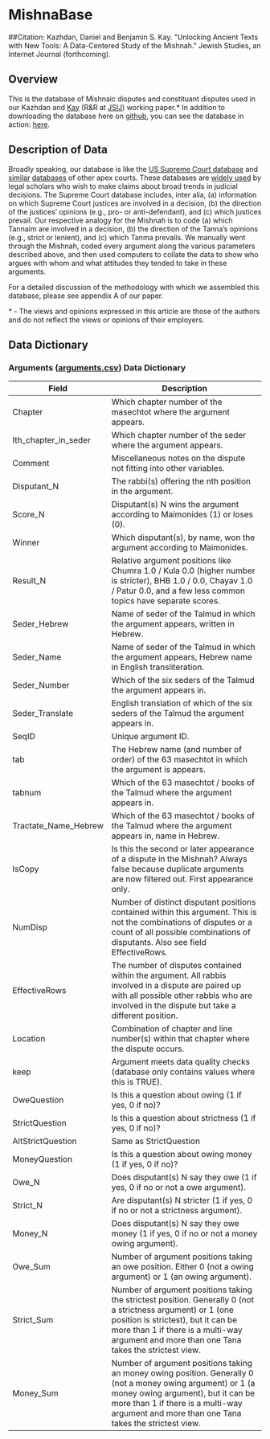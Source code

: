 # MishnaBase

##Citation: 
Kazhdan, Daniel and Benjamin S. Kay. "Unlocking Ancient Texts with New Tools: A Data-Centered Study of the Mishnah." Jewish Studies, an Internet Journal (forthcoming).

## Overview
This is the database of Mishnaic disputes and constituant disputes used in our Kazhdan and <a href="https://sites.google.com/site/benjaminkay/home">Kay</a>  (R&R at <a href="https://jewish-faculty.biu.ac.il/en/JSIJ"> JSIJ</a>) working paper.\* In addition to downloading the database here on <a href="https://github.com/BenjaminKay/MishnaBase/">github</a>, you can see the database in action: <a href="https://mishnabase.glitch.me/">here</a>. 

## Description of Data
Broadly speaking, our database is like the <a href="http://scdb.wustl.edu/">US Supreme Court database</a> and <a href="https://www.ruf.rice.edu/~pbrace/statecourt/">similar</a> <a href="http://artsandsciences.sc.edu/poli/juri/highcts.htm">databases</a>  of other apex courts. These databases are <a href="https://libguides.princeton.edu/c.php?g=916665&p=6607543">widely used</a> by legal scholars who wish to make claims about broad trends in judicial decisions. The Supreme Court database includes, inter alia, (a) information on which Supreme Court justices are involved in a decision, (b) the direction of the justices’ opinions (e.g., pro- or anti-defendant), and (c) which justices prevail. Our respective analogy for the Mishnah is to code (a) which Tannaim are involved in a decision, (b) the direction of the Tanna’s opinions (e.g., strict or lenient), and (c) which Tanma prevails.  We manually went through the Mishnah, coded every argument along the various parameters described above, and then used computers to collate the data to show who argues with whom and what attitudes they tended to take in these arguments. 

For a detailed discussion of the methodology with which we assembled this database, please see appendix A of our paper. 

\* - The views and opinions expressed in this article are those of the authors and do not reflect the views or opinions of their employers. 


## Data Dictionary
### Arguments (<a href="https://github.com/BenjaminKay/MishnaBase/blob/main/arguments.csv">arguments.csv</a>) Data Dictionary


| Field                | Description                                                                                                                                                                                                                                             |
|----------------------|---------------------------------------------------------------------------------------------------------------------------------------------------------------------------------------------------------------------------------------------------------|
| Chapter              | Which chapter number of the masechtot where the argument   appears.                                                                                                                                                                                     |
| Ith_chapter_in_seder | Which chapter number of the seder where the argument appears.                                                                                                                                                                                           |
| Comment              | Miscellaneous notes on the dispute not fitting into other   variables.                                                                                                                                                                                  |
| Disputant_N          | The rabbi(s) offering the nth position in the argument.                                                                                                                                                                                                 |
| Score_N              | Disputant(s) N wins the argument according to Maimonides (1)   or loses (0).                                                                                                                                                                            |
| Winner               | Which disputant(s), by name, won the argument according to   Maimonides.                                                                                                                                                                                |
| Result_N             | Relative argument positions like Chumra 1.0 / Kula 0.0 (higher   number is stricter), BHB 1.0 / 0.0, Chayav 1.0 / Patur 0.0, and a few less   common topics have separate scores.                                                                       |
| Seder_Hebrew         | Name of seder of the Talmud in which the argument appears,   written in Hebrew.                                                                                                                                                                         |
| Seder_Name           | Name of seder of the Talmud in which the argument appears,   Hebrew name in English transliteration.                                                                                                                                                    |
| Seder_Number         | Which of the six seders of the Talmud the argument appears in.                                                                                                                                                                                          |
| Seder_Translate      | English translation of which of the six seders of the Talmud   the argument appears in.                                                                                                                                                                 |
| SeqID                | Unique argument ID.                                                                                                                                                                                                                                     |
| tab                  | The Hebrew name (and number of order) of the 63 masechtot in   which the argument is appears.                                                                                                                                                           |
| tabnum               | Which of the 63 masechtot / books of the Talmud where the   argument appears in.                                                                                                                                                                        |
| Tractate_Name_Hebrew | Which of the 63 masechtot / books of the Talmud where the   argument appears in, name in Hebrew.                                                                                                                                                        |
| IsCopy               | Is this the second or later appearance of a dispute in the   Mishnah? Always false because duplicate arguments are now filtered out. First   appearance only.                                                                                           |
| NumDisp              | Number of distinct disputant positions contained within this   argument. This is not the combinations of disputes or a count of all possible   combinations of disputants. Also see field EffectiveRows.                                                |
| EffectiveRows        | The number of disputes contained within the argument. All   rabbis involved in a dispute are paired up with all possible other rabbis who   are involved in the dispute but take a different position.                                                  |
| Location             | Combination of chapter and line number(s) within that chapter   where the dispute occurs.                                                                                                                                                               |
| keep                 | Argument meets data quality checks (database only contains   values where this is TRUE).                                                                                                                                                                |
| OweQuestion          | Is this a question about owing (1 if yes, 0 if no)?                                                                                                                                                                                                     |
| StrictQuestion       | Is this a question about strictness (1 if yes, 0 if no)?                                                                                                                                                                                                |
| AltStrictQuestion    | Same as StrictQuestion                                                                                                                                                                                                                                  |
| MoneyQuestion        | Is this a question about owing money (1 if yes, 0 if no)?                                                                                                                                                                                               |
| Owe_N                | Does disputant(s) N say they owe (1 if yes, 0 if no or not a   owe argument).                                                                                                                                                                           |
| Strict_N             | Are disputant(s) N stricter (1 if yes, 0 if no or not a   strictness argument).                                                                                                                                                                         |
| Money_N              | Does disputant(s) N say they owe money (1 if yes, 0 if no or   not a money owing argument).                                                                                                                                                             |
| Owe_Sum              | Number of argument positions taking an owe position. Either 0   (not a owing argument) or 1 (an owing argument).                                                                                                                                        |
| Strict_Sum           | Number of argument positions taking the strictest position.   Generally 0 (not a strictness argument) or 1 (one position is strictest), but   it can be more than 1 if there is a multi-way argument and more than one Tana   takes the strictest view. |
| Money_Sum            | Number of argument positions taking an money owing position.   Generally 0 (not a money owing argument) or 1 (a money owing argument), but   it can be more than 1 if there is a multi-way argument and more than one Tana   takes the strictest view.  |
